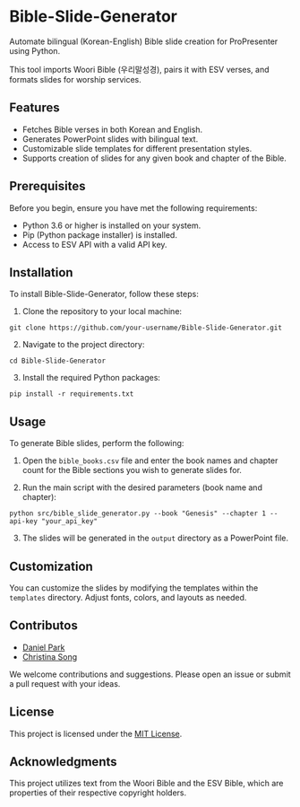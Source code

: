 # Bible-Slide-Generator

Automate bilingual (Korean-English) Bible slide creation for ProPresenter using Python.

This tool imports Woori Bible (우리말성경), pairs it with ESV verses, and formats slides for worship services.

## Features

- Fetches Bible verses in both Korean and English.
- Generates PowerPoint slides with bilingual text.
- Customizable slide templates for different presentation styles.
- Supports creation of slides for any given book and chapter of the Bible.

## Prerequisites

Before you begin, ensure you have met the following requirements:

- Python 3.6 or higher is installed on your system.
- Pip (Python package installer) is installed.
- Access to ESV API with a valid API key.

## Installation

To install Bible-Slide-Generator, follow these steps:

1. Clone the repository to your local machine:

`git clone https://github.com/your-username/Bible-Slide-Generator.git`

2. Navigate to the project directory:

`cd Bible-Slide-Generator`

3. Install the required Python packages:

`pip install -r requirements.txt`

## Usage

To generate Bible slides, perform the following:

1. Open the `bible_books.csv` file and enter the book names and chapter count for the Bible sections you wish to generate slides for.

2. Run the main script with the desired parameters (book name and chapter):

`python src/bible_slide_generator.py --book "Genesis" --chapter 1 --api-key "your_api_key"`

3. The slides will be generated in the `output` directory as a PowerPoint file.

## Customization

You can customize the slides by modifying the templates within the `templates` directory. Adjust fonts, colors, and layouts as needed.

## Contributos

- [Daniel Park](https://github.com/dannypark95)
- [Christina Song](https://github.com/christinasong97)

We welcome contributions and suggestions. Please open an issue or submit a pull request with your ideas.

## License

This project is licensed under the [MIT License](LICENSE).

## Acknowledgments

This project utilizes text from the Woori Bible and the ESV Bible, which are properties of their respective copyright holders.
